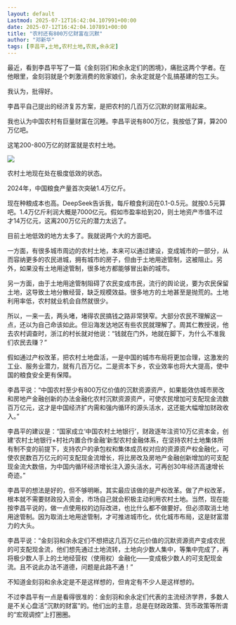 ```yaml
---
layout: default
Lastmod: 2025-07-12T16:42:04.107991+00:00
date: 2025-07-12T16:42:04.107891+00:00
title: "农村还有800万亿财富在沉默"
author: "邓新华"
tags: [李昌平,土地,农村土地,农民,余永定]
---
```


最近，看到李昌平写了一篇《金刻羽们和余永定们的困境》，痛批这两个学者。在他眼里，金刻羽就是个刺激消费的败家娘们，余永定就是个乱搞基建的包工头。

我认为，批得好。

李昌平自己提出的经济复苏方案，是把农村的几百万亿沉默的财富用起来。

我也认为中国农村有巨量财富在沉睡。李昌平说有800万亿，我按低了算，算200万亿吧。

这笔200-800万亿的财富就是农村土地。

![](https://images.weserv.nl/?url=https%3A//mmbiz.qpic.cn/mmbiz_png/t7ftfgvHa7wxurpniatibrcsPdSKaUOicgY6ga6NGuRjTXM2wPtiaFvP0JBcvia29pa6kiayQ4Z6u4jLzNN9zBZd74Pg/640%3Fwx_fmt%3Dpng%26from%3Dappmsg)

农村土地现在处在极度低效的状态。  

2024年，中国粮食产量首次突破1.4万亿斤。

现在种粮成本也高。DeepSeek告诉我，每斤粮食利润在0.1-0.5元。就按0.5元算吧。1.4万亿斤利润大概是7000亿元。假如市盈率给到20，则土地资产市值不过才14万亿元，这离200万亿元的潜力太远了。

目前土地低效的地方太多了。我就说两个大的方面吧。

一方面，有很多城市周边的农村土地，本来可以通过建设，变成城市的一部分，从而容纳更多的农民进城，拥有城市的房子，但由于土地用途管制，这被阻止。另外，如果没有土地用途管制，很多地方都能够冒出新的城市。

另一方面，由于土地用途管制阻碍了农民变成市民，流行的舆论说，要为农民保留土地，这导致土地分散经营，缺乏规模效益。很多地方的土地甚至是抛荒的。土地利用率低，农村就业机会自然就很少。

所以，一来一去，两头堵，堵得农民搞钱之路非常狭窄。大部分农民不理解这一点，还以为自己命该如此。但沿海发达地区有些农民就理解了。周其仁教授说，他去农村调查时，浙江的村长就对他说：“钱就在门外，地就在脚下，为什么不准我们农民去赚？”

假如通过产权改革，把农村土地盘活，一是中国的城市布局将更加合理，这激发的工业、服务业潜力，就有几百万亿。二是资本下乡，农业效率也将大大提高，使中国的粮食安全更有保障。

李昌平说：“中国农村至少有800万亿价值的沉默资源资产，如果能效仿城市房改和房地产金融创新的办法金融化农村沉默资源资产，可使农民增加可支配现金流数百万亿元，这才是中国经济扩内需和强内循环的源头活水，这还能大幅增加财政收入。”

李昌平的建议是：“国家成立‘中国农村土地银行’，财政逐年注资10万亿资本金，创建‘农村土地银行+村社内置合作金融’新型农村金融体系，在坚持农村土地集体所有制不变的前提下，支持农户的承包权和集体成员权对应的资源资产权金融化，可使农民数百万亿元的可支配现金流增长，将比房改及房地产金融创新增加的可支配现金流大数倍，为中国内循环经济增长注入源头活水，可再创30年经济高速增长奇迹。”

李昌平的想法是好的，但不够明晰。其实最应该做的是产权改革。做了产权改革，根本就不需要财政投入资金，市场自己就会积极主动利用农村土地。当然，现在能按李昌平说的，做一点使用权的边际改进，也比什么都不做要好。但必须取消土地用途管制。因为取消土地用途管制，才可推进城市化，优化城市布局，这是财富潜力的大头。

李昌平说：“金刻羽和余永定们不想把这几百万亿元价值的沉默资源资产变成农民的可支配现金流，他们想先通过土地流转，土地向少数人集中，等集中完成了，再将极少数人手上的土地经营权（使用权）金融化——变成极少数人的可支配现金流。且不说此办法不道德，问题是此路不通！”

不知道金刻羽和余永定是不是这样想的，但肯定有不少人是这样想的。

不过李昌平有一点是看得很准的：金刻羽和余永定们代表的主流经济学界，多数人是不关心盘活“沉默的财富”的。他们出的主意，总是在财政政策、货币政策等所谓的“宏观调控”上打圈圈。

